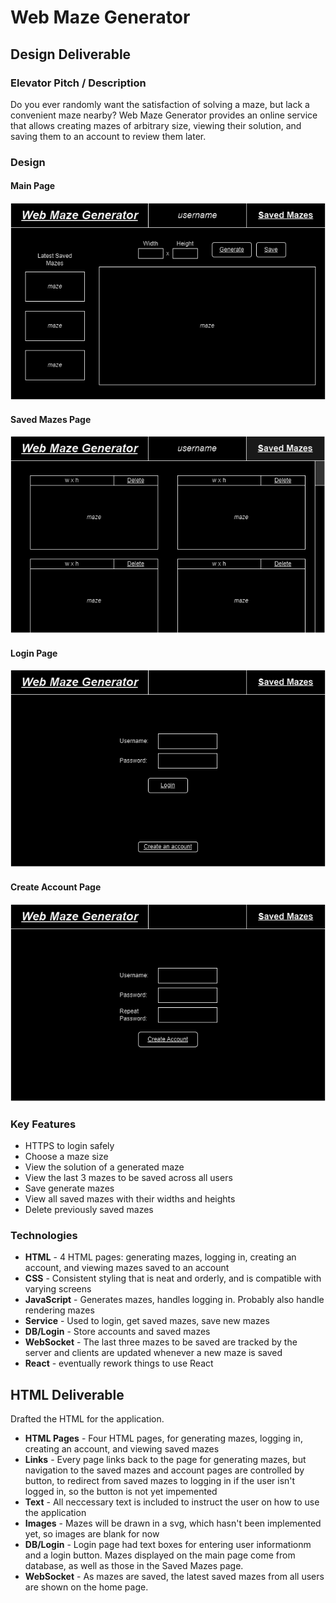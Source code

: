 # Web Maze Generator
## Design Deliverable
### Elevator Pitch / Description
Do you ever randomly want the satisfaction of solving a maze, but lack a convenient maze nearby? Web Maze Generator provides an online service that allows creating mazes of arbitrary size, viewing their solution, and saving them to an account to review them later.
### Design
#### Main Page
![Main Page Design](/layout/WebMazeGeneratorMainPage.png)
#### Saved Mazes Page
![Saved Mazes Design](/layout/WebMazeGeneratorSavedPage.png)
#### Login Page
![Login Page Design](/layout/WebMazeGeneratorLoginPage.png)
#### Create Account Page
![Create Account Design](/layout/WebMazeGeneratorCreateAccountPage.png)
### Key Features
- HTTPS to login safely
- Choose a maze size
- View the solution of a generated maze
- View the last 3 mazes to be saved across all users
- Save generate mazes
- View all saved mazes with their widths and heights
- Delete previously saved mazes
### Technologies
- **HTML** - 4 HTML pages: generating mazes, logging in, creating an account, and viewing mazes saved to an account
- **CSS** - Consistent styling that is neat and orderly, and is compatible with varying screens
- **JavaScript** - Generates mazes, handles logging in. Probably also handle rendering mazes
- **Service** - Used to login, get saved mazes, save new mazes
- **DB/Login** - Store accounts and saved mazes
- **WebSocket** - The last three mazes to be saved are tracked by the server and clients are updated whenever a new maze is saved
- **React** - eventually rework things to use React
## HTML Deliverable
Drafted the HTML for the application.
- **HTML Pages** - Four HTML pages, for generating mazes, logging in, creating an account, and viewing saved mazes
- **Links** - Every page links back to the page for generating mazes, but navigation to the saved mazes and account pages are controlled by button, to redirect from saved mazes to logging in if the user isn't logged in, so the button is not yet impemented
- **Text** - All neccessary text is included to instruct the user on how to use the application
- **Images** - Mazes will be drawn in a svg, which hasn't been implemented yet, so images are blank for now
- **DB/Login** - Login page had text boxes for entering user informationm and a login button. Mazes displayed on the main page come from database, as well as those in the Saved Mazes page.
- **WebSocket** - As mazes are saved, the latest saved mazes from all users are shown on the home page.

